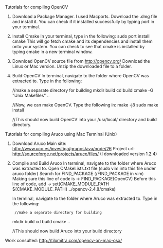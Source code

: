Tutorials for compiling OpenCV

1. Download a Package Manager.
	I used Macports. Download the .dmg file and install it. You can check if it installed successfully by typing port in your terminal.
2. Install Cmake
	In your terminal, type in the following: sudo port install cmake
	This will go fetch cmake and its dependencies and install them onto your system. You can check to see that cmake is installed by typing cmake in a new terminal window.
3. Download OpenCV source file from http://opencv.org/
	Download the Linux or Mac version. Unzip the downloaded file to a folder.
4. Build OpenCV
	In terminal, navigate to the folder where OpenCV was extracted to. Type in the following:

	//make a separate directory for building
	mkdir build
	cd build
	cmake -G "Unix Makefiles" ..

	//Now, we can make OpenCV. Type the following in:
	make -j8
	sudo make install

	//This should now build OpenCV into your /usr/local/ directory and build directory.

Tutorials for compiling Aruco using Mac Terminal (Unix)

1. Download Aruco
	Main site: http://www.uco.es/investiga/grupos/ava/node/26
	Project url: http://sourceforge.net/projects/aruco/files/
	(I downloaded version 1.2.4)

2. Compile and Build Aruco
	In terminal, navigate to the folder where Aruco was extracted to.
	Open CMakeLists.txt file (sudo vim into this file under aruco folder)
	Search for FIND_PACKAGE (/FIND_PACKAGE in vim)
	Making sure this line of code is -> FIND_PACKAGE(OpenCV)
	Before this line of code, add -> set(CMAKE_MODULE_PATH ${CMAKE_MODULE_PATH} ../opencv-2.4.8/cmake)
	
	In terminal, navigate to the folder where Aruco was extracted to.
	Type in the following:

        //make a separate directory for building
	mkdir build
	cd build
	cmake ..

	//This should now build Aruco into your build directory

Work consulted: http://tilomitra.com/opencv-on-mac-osx/

